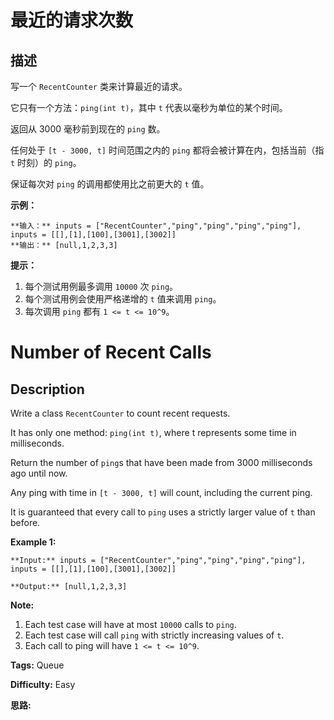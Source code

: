 # 最近的请求次数

## 描述

写一个 `RecentCounter` 类来计算最近的请求。

它只有一个方法：`ping(int t)`，其中 `t` 代表以毫秒为单位的某个时间。

返回从 3000 毫秒前到现在的 `ping` 数。

任何处于 `[t - 3000, t]` 时间范围之内的 `ping` 都将会被计算在内，包括当前（指 `t` 时刻）的 `ping`。

保证每次对 `ping` 的调用都使用比之前更大的 `t` 值。



**示例：**

    
    
    **输入：** inputs = ["RecentCounter","ping","ping","ping","ping"], inputs = [[],[1],[100],[3001],[3002]]
    **输出：** [null,1,2,3,3]



**提示：**

  1. 每个测试用例最多调用 `10000` 次 `ping`。
  2. 每个测试用例会使用严格递增的 `t` 值来调用 `ping`。
  3. 每次调用 `ping` 都有 `1 <= t <= 10^9`。





# Number of Recent Calls

## Description



Write a class `RecentCounter` to count recent requests.

It has only one method: `ping(int t)`, where t represents some time in milliseconds.

Return the number of `ping`s that have been made from 3000 milliseconds ago until now.

Any ping with time in `[t - 3000, t]` will count, including the current ping.

It is guaranteed that every call to `ping` uses a strictly larger value of `t` than before.



**Example 1:**

    
    
    **Input:** inputs = ["RecentCounter","ping","ping","ping","ping"], inputs = [[],[1],[100],[3001],[3002]]
    **Output:** [null,1,2,3,3]



**Note:**

  1. Each test case will have at most `10000` calls to `ping`.
  2. Each test case will call `ping` with strictly increasing values of `t`.
  3. Each call to ping will have `1 <= t <= 10^9`.




**Tags:** Queue

**Difficulty:** Easy

**思路:**

